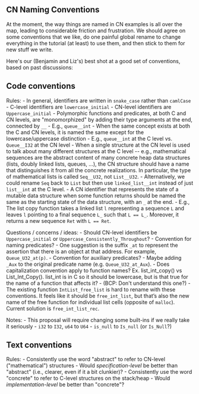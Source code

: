 CN Naming Conventions
---------------------

At the moment, the way things are named in CN examples is all over the
map, leading to considerable friction and frustration.  We should
agree on some conventions that we like, do one painful global rename
to change everything in the tutorial (at least) to use them, and then
stick to them for new stuff we write.

Here's our (Benjamin and Liz's) best shot at a good set of
conventions, based on past discussions:

## Code conventions

Rules:
    - In general, identifiers are written in `snake_case` rather than `camlCase`
    - C-level identifiers are `lowercase_initial`
    - CN-level identifiers are `Uppercase_initial`
    - Polymorphic functions and predicates, at both C and CN levels, are
      "monomorphized" by adding their type arguments at the end,
      connected by `__`
          - E.g., `queue__int`
    - When the same concept exists at both the C and CN levels, it is
      named the same except for the lowercase/uppercase distinction
          - E.g., `queue__int` at the C level vs. `Queue__I32` at the
            CN level
          - When a single structure at the CN level is used to talk
            about many different structures at the C level -- e.g.,
            mathematical sequences are the abstract content of many
            concrete heap data structures (lists, doubly linked lists,
            queues, ...), the CN structure should have a name that
            distinguishes it from all the concrete realizations.  In
            particular, the type of mathematical lists is called
            `Seq__U32`, not `List__U32`.
               - Alternatively, we could rename `Seq` back to `List`
                 but then use `linked_list__int` instead of just
                 `list__int` at the C level.
    - A CN identifier that represents the state of a mutable data
      structure when some function returns should be named the same as
      the starting state of the data structure, with an `_` at the
      end.
          - E.g., The list copy function takes a linked list `l`
            representing a sequence `L` and leaves `l` pointing to a
            final sequence `L_` such that `L == L_`.  Moreover, it
            returns a new sequence `Ret` with `L == Ret`.

Questions / concerns / ideas:
    - Should CN-level identifiers be `Uppercase_initial` or
      `Uppercase_Consistently_Throughout`?
    - Convention for naming predicates?
          - One suggestion is the suffix `_at` to represent the
            assertion that there is an object at that address. For
            example, `Queue_U32_at(p)`.
    - Convention for auxiliary predicates?
          - Maybe adding `_Aux` to the original predicate name
            (e.g. `Queue_U32_at_Aux`).
    - Does capitalization convention apply to function names?
      Ex. list_int_copy() vs List_Int_Copy(). list_int is in C so it
      should be lowercase, but is that true for the name of a function
      that affects it?
          - (BCP: Don't understand this one?)
    - The existing function `IntList_free_list` is hard to rename with
      these conventions. It feels like it should be `free_int_list`,
      but that’s also the new name of the free function for individual
      list cells (opposite of `malloc`). Current solution is
      `free_int_list_rec`.

Notes:
    - This proposal will require changing some built-ins if we really
      take it seriously
          - `i32` to `I32`, `u64` to `U64`
          - `is_null` to `Is_null` (or `Is_Null`?)

## Text conventions

Rules:
    - Consistently use the word "abstract" to refer to CN-level
      ("mathematical") structures
          - Would _specification-level_ be better than "abstract"
            (i.e., clearer, even if it a bit clunkier)?
    - Consistently use the word "concrete" to refer to C-level
      structures on the stack/heap
          - Would _implementation-level_ be better than "concrete"?
